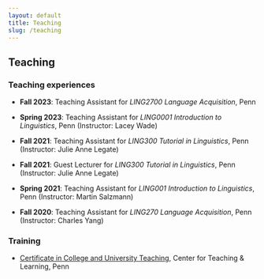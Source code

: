 ```yaml
---
layout: default
title: Teaching
slug: /teaching
---
```


## Teaching

### Teaching experiences

* **Fall 2023**: Teaching Assistant for *LING2700 Language Acquisition*, Penn

* **Spring 2023**: Teaching Assistant for *LING0001 Introduction to Linguistics*, Penn (Instructor: Lacey Wade)

* **Fall 2021**: Teaching Assistant for *LING300 Tutorial in Linguistics*, Penn (Instructor: Julie Anne Legate)

* **Fall 2021**: Guest Lecturer for *LING300 Tutorial in Linguistics*, Penn (Instructor: Julie Anne Legate)

* **Spring 2021**: Teaching Assistant for *LING001 Introduction to Linguistics*, Penn (Instructor: Martin Salzmann)

* **Fall 2020**: Teaching Assistant for *LING270 Language Acquisition*, Penn (Instructor: Charles Yang)

### Training

* <a href="https://ctl.upenn.edu/programs/grad-students/ctl-teaching-certificate/">Certificate in College and University Teaching</a>, Center for Teaching & Learning, Penn


<br />
<br />
